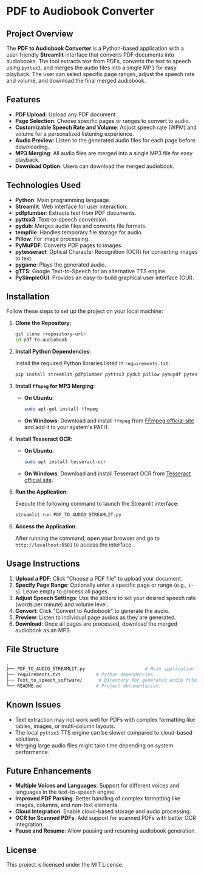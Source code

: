 # PDF to Audiobook Converter

## Project Overview

The **PDF to Audiobook Converter** is a Python-based application with a user-friendly **Streamlit** interface that converts PDF documents into audiobooks. The tool extracts text from PDFs, converts the text to speech using `pyttsx3`, and merges the audio files into a single MP3 for easy playback. The user can select specific page ranges, adjust the speech rate and volume, and download the final merged audiobook.

## Features

- **PDF Upload**: Upload any PDF document.
- **Page Selection**: Choose specific pages or ranges to convert to audio.
- **Customizable Speech Rate and Volume**: Adjust speech rate (WPM) and volume for a personalized listening experience.
- **Audio Preview**: Listen to the generated audio files for each page before downloading.
- **MP3 Merging**: All audio files are merged into a single MP3 file for easy playback.
- **Download Option**: Users can download the merged audiobook.

## Technologies Used

- **Python**: Main programming language.
- **Streamlit**: Web interface for user interaction.
- **pdfplumber**: Extracts text from PDF documents.
- **pyttsx3**: Text-to-speech conversion.
- **pydub**: Merges audio files and converts file formats.
- **tempfile**: Handles temporary file storage for audio.
- **Pillow**: For image processing.
- **PyMuPDF**: Converts PDF pages to images.
- **pytesseract**: Optical Character Recognition (OCR) for converting images to text.
- **pygame**: Plays the generated audio.
- **gTTS**: Google Text-to-Speech for an alternative TTS engine.
- **PySimpleGUI**: Provides an easy-to-build graphical user interface (GUI).

## Installation

Follow these steps to set up the project on your local machine:

1. **Clone the Repository**:

   ```bash
   git clone <repository-url>
   cd pdf-to-audiobook
   ```

2. **Install Python Dependencies**:

   Install the required Python libraries listed in `requirements.txt`:

   ```bash
   pip install streamlit pdfplumber pyttsx3 pydub pillow pymupdf pytesseract pygame gtts pysimplegui
   ```

3. **Install `ffmpeg` for MP3 Merging**:

   - **On Ubuntu**:
     ```bash
     sudo apt-get install ffmpeg
     ```
   - **On Windows**:
     Download and install `ffmpeg` from [FFmpeg official site](https://ffmpeg.org/download.html) and add it to your system's PATH.

4. **Install Tesseract OCR**:

   - **On Ubuntu**:
     ```bash
     sudo apt install tesseract-ocr
     ```
   - **On Windows**:
     Download and install Tesseract OCR from [Tesseract official site](https://github.com/tesseract-ocr/tesseract).

5. **Run the Application**:

   Execute the following command to launch the Streamlit interface:

   ```bash
   streamlit run PDF_TO_AUDIO_STREAMLIT.py
   ```

6. **Access the Application**:

   After running the command, open your browser and go to `http://localhost:8501` to access the interface.

## Usage Instructions

1. **Upload a PDF**: Click "Choose a PDF file" to upload your document.
2. **Specify Page Range**: Optionally enter a specific page or range (e.g., `1-5`). Leave empty to process all pages.
3. **Adjust Speech Settings**: Use the sliders to set your desired speech rate (words per minute) and volume level.
4. **Convert**: Click "Convert to Audiobook" to generate the audio.
5. **Preview**: Listen to individual page audios as they are generated.
6. **Download**: Once all pages are processed, download the merged audiobook as an MP3.

## File Structure

```bash
.
├── PDF_TO_AUDIO_STREAMLIT.py                      # Main application logic.
├── requirements.txt             # Python dependencies.
├── Text_to_speech_software/      # Directory for generated audio files.
└── README.md                    # Project documentation.
```

## Known Issues

- Text extraction may not work well for PDFs with complex formatting like tables, images, or multi-column layouts.
- The local `pyttsx3` TTS engine can be slower compared to cloud-based solutions.
- Merging large audio files might take time depending on system performance.

## Future Enhancements

- **Multiple Voices and Languages**: Support for different voices and languages in the text-to-speech engine.
- **Improved PDF Parsing**: Better handling of complex formatting like images, columns, and non-text elements.
- **Cloud Integration**: Enable cloud-based storage and audio processing.
- **OCR for Scanned PDFs**: Add support for scanned PDFs with better OCR integration.
- **Pause and Resume**: Allow pausing and resuming audiobook generation.

## License

This project is licensed under the MIT License.
